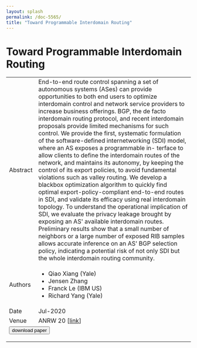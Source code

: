 ```yaml
---
layout: splash
permalink: /doc-5565/
title: "Toward Programmable Interdomain Routing"
---
```


# Toward Programmable Interdomain Routing

<table>
    <tbody>
    <tr>
        <td>Abstract</td>
        <td>End-to-end route control spanning a set of autonomous systems (ASes) can provide opportunities to both end users to optimize interdomain control and network service providers to increase business offerings. BGP, the de facto interdomain routing protocol, and recent interdomain proposals provide limited mechanisms for such control. We provide the first, systematic formulation of the software-defined internetworking (SDI) model, where an AS exposes a programmable in- terface to allow clients to define the interdomain routes of the network, and maintains its autonomy, by keeping the control of its export policies, to avoid fundamental violations such as valley routing. We develop a blackbox optimization algorithm to quickly find optimal export-policy-compliant end-to-end routes in SDI, and validate its efficacy using real interdomain topology. To understand the operational implication of SDI, we evaluate the privacy leakage brought by exposing an AS' available interdomain routes. Preliminary results show that a small number of neighbors or a large number of exposed RIB samples allows accurate inference on an AS' BGP selection policy, indicating a potential risk of not only SDI but the whole interdomain routing community.</td>
    </tr>
    <tr>
        <td>Authors</td>
        <td>
            <ul>
                <li>Qiao Xiang (Yale)</li>
                <li>Jensen Zhang</li>
                <li>Franck Le (IBM US)</li>
                <li>Richard Yang (Yale)</li>
            </ul>
        </td>
    </tr>
    <tr>
        <td>Date</td>
        <td>Jul-2020</td>
    </tr>
    <tr>
        <td>Venue</td>
        <td>ANRW 20 [<a href="https://dl.acm.org/doi/abs/10.1145/3404868.3406672">link</a>]</td>
    </tr>
        <tr>
            <td colspan="2">
                <form method="get" action="https://ibm.box.com/v/doc-5565-paper">
                    <button type="submit">download paper</button>
                </form>
            </td>
        </tr>
    </tbody>
</table>
